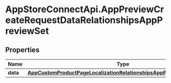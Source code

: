 # AppStoreConnectApi.AppPreviewCreateRequestDataRelationshipsAppPreviewSet

## Properties

Name | Type | Description | Notes
------------ | ------------- | ------------- | -------------
**data** | [**AppCustomProductPageLocalizationRelationshipsAppPreviewSetsDataInner**](AppCustomProductPageLocalizationRelationshipsAppPreviewSetsDataInner.md) |  | 


